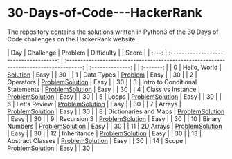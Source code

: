 # 30-Days-of-Code---HackerRank
The repository contains the solutions written in Python3 of the 30 Days of Code challenges on the HackerRank website.

|  Day  |                Challenge                |                                        Problem                                         |    Difficulty    | |   Score   | 
| :---: | :-------------------------------------: | :------------------------------------------------------------------------------------: | :--------------: | | :-------: |
|   0   |              Hello, World               | [Solution](https://www.hackerrank.com/challenges/30-hello-world/problem)               |       Easy       | |     30    |  |   1   |                Data Types               | [Problem](https://www.hackerrank.com/challenges/30-data-types/problem)                 |        Easy      | |     30    |
|   2   |               Operators                 | [Problem]( )[Solution]()                                                               |       Easy       | |     30    |
|   3   |     Intro to Conditional Statements     | [Problem]( )[Solution]()                                                               |       Easy       | |     30    |
|   4   |           Class vs Instance             | [Problem]( )[Solution]()                                                               |       Easy       | |     30    |
|   5   |                 Loops                   | [Problem]( )[Solution]()                                                               |       Easy       | |     30    |
|   6   |              Let's Review               | [Problem]( )[Solution]()                                                               |       Easy       | |     30    | 
|   7   |                Arrays                   | [Problem]( )[Solution]()                                                               |       Easy       | |     30    |
|   8   |         Dictionaries and Maps           | [Problem]( )[Solution]()                                                               |       Easy       | |     30    |
|   9   |              Recursion 3                | [Problem]( )[Solution]()                                                               |       Easy       | |     30    |
|  10   |            Binary Numbers               | [Problem]( )[Solution]()                                                               |       Easy       | |     30    |
|  11   |               2D Arrays                 | [Problem]( )[Solution]()                                                               |       Easy       | |     30    |
|  12   |               Inheritance               | [Problem]( )[Solution]()                                                               |       Easy       | |     30    |
|  13   |             Abstract Classes            | [Problem]( )[Solution]()                                                               |       Easy       | |     30    |
|  14   |                  Scope                  | [Problem]( )[Solution]()                                                               |       Easy       | |     30    |

